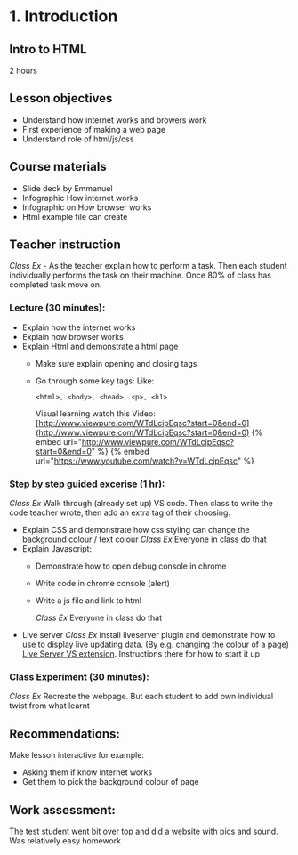 # 1. Introduction

## Intro to HTML

2 hours

## Lesson objectives

* Understand how internet works and browers work
* First experience of making a web page
* Understand role of html/js/css

## Course materials

* Slide deck by Emmanuel
* Infographic How internet works
* Infographic on How browser works
* Html example file can create

## Teacher instruction

_Class Ex_ - As the teacher explain how to perform a task. Then each student individually performs the task on their machine. Once 80% of class has completed task move on.

### Lecture \(30 minutes\):

* Explain how the internet works
* Explain how browser works
* Explain Html and demonstrate a html page
  * Make sure explain opening and closing tags
  * Go through some key tags: Like:

    ```markup
    <html>, <body>, <head>, <p>, <h1>
    ```

    Visual learning watch this Video: [http://www.viewpure.com/WTdLcipEqsc?start=0&end=0](http://www.viewpure.com/WTdLcipEqsc?start=0&end=0)
{% embed url="http://www.viewpure.com/WTdLcipEqsc?start=0&end=0" %}
{% embed url="https://www.youtube.com/watch?v=WTdLcipEqsc" %}



### Step by step guided excerise \(1 hr\):

_Class Ex_ Walk through \(already set up\) VS code. Then class to write the code teacher wrote, then add an extra tag of their choosing.

* Explain CSS and demonstrate how css styling can change the background colour / text colour _Class Ex_ Everyone in class do that
* Explain Javascript:
  * Demonstrate how to open debug console in chrome
  * Write code in chrome console \(alert\)
  * Write a js file and link to html

    _Class Ex_ Everyone in class do that
* Live server _Class Ex_ Install liveserver plugin and demonstrate how to use to display live updating data. \(By e.g. changing the colour of a page\) [Live Server VS extension](https://marketplace.visualstudio.com/items?itemName=ritwickdey.LiveServer). Instructions there for how to start it up

### Class Experiment \(30 minutes\):

_Class Ex_ Recreate the webpage. But each student to add own individual twist from what learnt

## Recommendations:

Make lesson interactive for example:

* Asking them if know internet works
* Get them to pick the background colour of page 

## Work assessment:

The test student went bit over top and did a website with pics and sound. Was relatively easy homework

